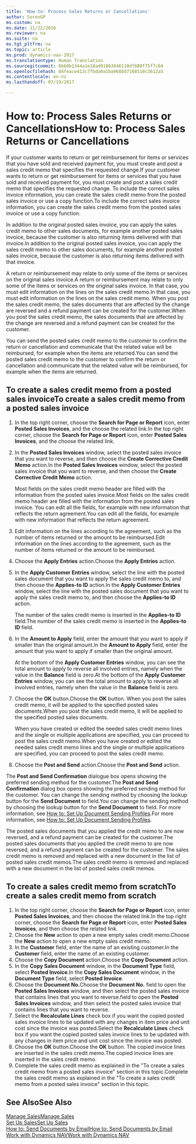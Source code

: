```yaml
---
title: 'How to: Process Sales Returns or Cancellations'
author: SorenGP
ms.custom: na
ms.date: 11/22/2016
ms.reviewer: na
ms.suite: na
ms.tgt_pltfrm: na
ms.topic: article
ms.prod: dynamics-nav-2017
ms.translationtype: Human Translation
ms.sourcegitcommit: 6b60b1344a1e18ad91863046110df880f75f7c04
ms.openlocfilehash: 84feace413c7fbda0a1ba9688d7168510c3612a5
ms.contentlocale: en-nz
ms.lasthandoff: 07/19/2017

---
```


# <a name="how-to-process-sales-returns-or-cancellations"></a><span data-ttu-id="95f92-102">How to: Process Sales Returns or Cancellations</span><span class="sxs-lookup"><span data-stu-id="95f92-102">How to: Process Sales Returns or Cancellations</span></span>
<span data-ttu-id="95f92-103">If your customer wants to return or get reimbursement for items or services that you have sold and received payment for, you must create and post a sales credit memo that specifies the requested change.</span><span class="sxs-lookup"><span data-stu-id="95f92-103">If your customer wants to return or get reimbursement for items or services that you have sold and received payment for, you must create and post a sales credit memo that specifies the requested change.</span></span> <span data-ttu-id="95f92-104">To include the correct sales invoice information, you can create the sales credit memo from the posted sales invoice or use a copy function.</span><span class="sxs-lookup"><span data-stu-id="95f92-104">To include the correct sales invoice information, you can create the sales credit memo from the posted sales invoice or use a copy function.</span></span>

<span data-ttu-id="95f92-105">In addition to the original posted sales invoice, you can apply the sales credit memo to other sales documents, for example another posted sales invoice, because the customer is also returning items delivered with that invoice.</span><span class="sxs-lookup"><span data-stu-id="95f92-105">In addition to the original posted sales invoice, you can apply the sales credit memo to other sales documents, for example another posted sales invoice, because the customer is also returning items delivered with that invoice.</span></span>

<span data-ttu-id="95f92-106">A return or reimbursement may relate to only some of the items or services on the original sales invoice.</span><span class="sxs-lookup"><span data-stu-id="95f92-106">A return or reimbursement may relate to only some of the items or services on the original sales invoice.</span></span> <span data-ttu-id="95f92-107">In that case, you must edit information on the lines on the sales credit memo.</span><span class="sxs-lookup"><span data-stu-id="95f92-107">In that case, you must edit information on the lines on the sales credit memo.</span></span> <span data-ttu-id="95f92-108">When you post the sales credit memo, the sales documents that are affected by the change are reversed and a refund payment can be created for the customer.</span><span class="sxs-lookup"><span data-stu-id="95f92-108">When you post the sales credit memo, the sales documents that are affected by the change are reversed and a refund payment can be created for the customer.</span></span>

<span data-ttu-id="95f92-109">You can send the posted sales credit memo to the customer to confirm the return or cancellation and communicate that the related value will be reimbursed, for example when the items are returned.</span><span class="sxs-lookup"><span data-stu-id="95f92-109">You can send the posted sales credit memo to the customer to confirm the return or cancellation and communicate that the related value will be reimbursed, for example when the items are returned.</span></span>

## <a name="to-create-a-sales-credit-memo-from-a-posted-sales-invoice"></a><span data-ttu-id="95f92-110">To create a sales credit memo from a posted sales invoice</span><span class="sxs-lookup"><span data-stu-id="95f92-110">To create a sales credit memo from a posted sales invoice</span></span>
1. <span data-ttu-id="95f92-111">In the top right corner, choose the **Search for Page or Report** icon, enter **Posted Sales Invoices**, and the choose the related link.</span><span class="sxs-lookup"><span data-stu-id="95f92-111">In the top right corner, choose the **Search for Page or Report** icon, enter **Posted Sales Invoices**, and the choose the related link.</span></span>  
2. <span data-ttu-id="95f92-112">In the **Posted Sales Invoices** window, select the posted sales invoice that you want to reverse, and then choose the **Create Corrective Credit Memo** action.</span><span class="sxs-lookup"><span data-stu-id="95f92-112">In the **Posted Sales Invoices** window, select the posted sales invoice that you want to reverse, and then choose the **Create Corrective Credit Memo** action.</span></span>

    <span data-ttu-id="95f92-113">Most fields on the sales credit memo header are filled with the information from the posted sales invoice.</span><span class="sxs-lookup"><span data-stu-id="95f92-113">Most fields on the sales credit memo header are filled with the information from the posted sales invoice.</span></span> <span data-ttu-id="95f92-114">You can edit all the fields, for example with new information that reflects the return agreement.</span><span class="sxs-lookup"><span data-stu-id="95f92-114">You can edit all the fields, for example with new information that reflects the return agreement.</span></span>
3. <span data-ttu-id="95f92-115">Edit information on the lines according to the agreement, such as the number of items returned or the amount to be reimbursed.</span><span class="sxs-lookup"><span data-stu-id="95f92-115">Edit information on the lines according to the agreement, such as the number of items returned or the amount to be reimbursed.</span></span>
4. <span data-ttu-id="95f92-116">Choose the **Apply Entries** action.</span><span class="sxs-lookup"><span data-stu-id="95f92-116">Choose the **Apply Entries** action.</span></span>
5. <span data-ttu-id="95f92-117">In the **Apply Customer Entries** window, select the line with the posted sales document that you want to apply the sales credit memo to, and then choose the **Applies-to ID** action.</span><span class="sxs-lookup"><span data-stu-id="95f92-117">In the **Apply Customer Entries** window, select the line with the posted sales document that you want to apply the sales credit memo to, and then choose the **Applies-to ID** action.</span></span>

    <span data-ttu-id="95f92-118">The number of the sales credit memo is inserted in the **Applies-to ID** field.</span><span class="sxs-lookup"><span data-stu-id="95f92-118">The number of the sales credit memo is inserted in the **Applies-to ID** field.</span></span>  
6. <span data-ttu-id="95f92-119">In the **Amount to Apply** field, enter the amount that you want to apply if smaller than the original amount.</span><span class="sxs-lookup"><span data-stu-id="95f92-119">In the **Amount to Apply** field, enter the amount that you want to apply if smaller than the original amount.</span></span>

    <span data-ttu-id="95f92-120">At the bottom of the **Apply Customer Entries** window, you can see the total amount to apply to reverse all involved entries, namely when the value in the **Balance** field is zero.</span><span class="sxs-lookup"><span data-stu-id="95f92-120">At the bottom of the **Apply Customer Entries** window, you can see the total amount to apply to reverse all involved entries, namely when the value in the **Balance** field is zero.</span></span>  
7. <span data-ttu-id="95f92-121">Choose the **OK** button.</span><span class="sxs-lookup"><span data-stu-id="95f92-121">Choose the **OK** button.</span></span> <span data-ttu-id="95f92-122">When you post the sales credit memo, it will be applied to the specified posted sales documents.</span><span class="sxs-lookup"><span data-stu-id="95f92-122">When you post the sales credit memo, it will be applied to the specified posted sales documents.</span></span>

    <span data-ttu-id="95f92-123">When you have created or edited the needed sales credit memo lines and the single or multiple applications are specified, you can proceed to post the sales credit memo.</span><span class="sxs-lookup"><span data-stu-id="95f92-123">When you have created or edited the needed sales credit memo lines and the single or multiple applications are specified, you can proceed to post the sales credit memo.</span></span>
8. <span data-ttu-id="95f92-124">Choose the **Post and Send** action.</span><span class="sxs-lookup"><span data-stu-id="95f92-124">Choose the **Post and Send** action.</span></span>

<span data-ttu-id="95f92-125">The **Post and Send Confirmation** dialogue box opens showing the preferred sending method for the customer.</span><span class="sxs-lookup"><span data-stu-id="95f92-125">The **Post and Send Confirmation** dialog box opens showing the preferred sending method for the customer.</span></span> <span data-ttu-id="95f92-126">You can change the sending method by choosing the lookup button for the **Send Document** to field.</span><span class="sxs-lookup"><span data-stu-id="95f92-126">You can change the sending method by choosing the lookup button for the **Send Document** to field.</span></span> <span data-ttu-id="95f92-127">For more information, see [How to: Set Up Document Sending Profiles](sales-how-setup-document-send-profiles.md).</span><span class="sxs-lookup"><span data-stu-id="95f92-127">For more information, see [How to: Set Up Document Sending Profiles](sales-how-setup-document-send-profiles.md).</span></span>

<span data-ttu-id="95f92-128">The posted sales documents that you applied the credit memo to are now reversed, and a refund payment can be created for the customer.</span><span class="sxs-lookup"><span data-stu-id="95f92-128">The posted sales documents that you applied the credit memo to are now reversed, and a refund payment can be created for the customer.</span></span> <span data-ttu-id="95f92-129">The sales credit memo is removed and replaced with a new document in the list of posted sales credit memos.</span><span class="sxs-lookup"><span data-stu-id="95f92-129">The sales credit memo is removed and replaced with a new document in the list of posted sales credit memos.</span></span>

## <a name="to-create-a-sales-credit-memo-from-scratch"></a><span data-ttu-id="95f92-130">To create a sales credit memo from scratch</span><span class="sxs-lookup"><span data-stu-id="95f92-130">To create a sales credit memo from scratch</span></span>
1. <span data-ttu-id="95f92-131">In the top right corner, choose the **Search for Page or Report** icon, enter **Posted Sales Invoices**, and then choose the related link.</span><span class="sxs-lookup"><span data-stu-id="95f92-131">In the top right corner, choose the **Search for Page or Report** icon, enter **Posted Sales Invoices**, and then choose the related link.</span></span>
2. <span data-ttu-id="95f92-132">Choose the **New** action to open a new empty sales credit memo.</span><span class="sxs-lookup"><span data-stu-id="95f92-132">Choose the **New** action to open a new empty sales credit memo.</span></span>
3. <span data-ttu-id="95f92-133">In the **Customer** field, enter the name of an existing customer.</span><span class="sxs-lookup"><span data-stu-id="95f92-133">In the **Customer** field, enter the name of an existing customer.</span></span>
4. <span data-ttu-id="95f92-134">Choose the **Copy Document** action.</span><span class="sxs-lookup"><span data-stu-id="95f92-134">Choose the **Copy Document** action.</span></span>
5. <span data-ttu-id="95f92-135">In the **Copy Sales Document** window, in the **Document Type** field, select **Posted Invoice**.</span><span class="sxs-lookup"><span data-stu-id="95f92-135">In the **Copy Sales Document** window, in the **Document Type** field, select **Posted Invoice**.</span></span>
6. <span data-ttu-id="95f92-136">Choose the **Document No.**</span><span class="sxs-lookup"><span data-stu-id="95f92-136">Choose the **Document No.**</span></span> <span data-ttu-id="95f92-137">field to open the **Posted Sales Invoices** window, and then select the posted sales invoice that contains lines that you want to reverse.</span><span class="sxs-lookup"><span data-stu-id="95f92-137">field to open the **Posted Sales Invoices** window, and then select the posted sales invoice that contains lines that you want to reverse.</span></span>
7. <span data-ttu-id="95f92-138">Select the **Recalculate Lines** check box if you want the copied posted sales invoice lines to be updated with any changes in item price and unit cost since the invoice was posted.</span><span class="sxs-lookup"><span data-stu-id="95f92-138">Select the **Recalculate Lines** check box if you want the copied posted sales invoice lines to be updated with any changes in item price and unit cost since the invoice was posted.</span></span>
8. <span data-ttu-id="95f92-139">Choose the **OK** button.</span><span class="sxs-lookup"><span data-stu-id="95f92-139">Choose the **OK** button.</span></span> <span data-ttu-id="95f92-140">The copied invoice lines are inserted in the sales credit memo.</span><span class="sxs-lookup"><span data-stu-id="95f92-140">The copied invoice lines are inserted in the sales credit memo.</span></span>
9. <span data-ttu-id="95f92-141">Complete the sales credit memo as explained in the "To create a sales credit memo from a posted sales invoice" section in this topic.</span><span class="sxs-lookup"><span data-stu-id="95f92-141">Complete the sales credit memo as explained in the "To create a sales credit memo from a posted sales invoice" section in this topic.</span></span>

## <a name="see-also"></a><span data-ttu-id="95f92-142">See Also</span><span class="sxs-lookup"><span data-stu-id="95f92-142">See Also</span></span>  
[<span data-ttu-id="95f92-143">Manage Sales</span><span class="sxs-lookup"><span data-stu-id="95f92-143">Manage Sales</span></span>](sales-manage-sales.md)  
[<span data-ttu-id="95f92-144">Set Up Sales</span><span class="sxs-lookup"><span data-stu-id="95f92-144">Set Up Sales</span></span>](sales-setup-sales.md)  
[<span data-ttu-id="95f92-145">How to: Send Documents by Email</span><span class="sxs-lookup"><span data-stu-id="95f92-145">How to: Send Documents by Email</span></span>](ui-how-send-documents-email.md)  
[<span data-ttu-id="95f92-146">Work with Dynamics NAV</span><span class="sxs-lookup"><span data-stu-id="95f92-146">Work with Dynamics NAV</span></span>](ui-work-product.md)

